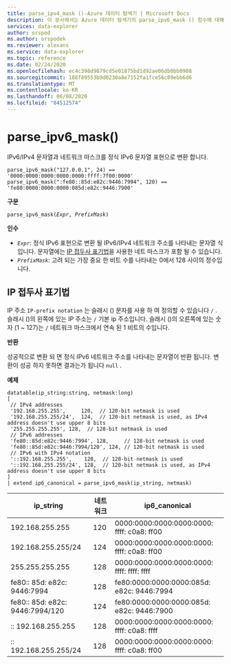 ```yaml
---
title: parse_ipv4_mask ()-Azure 데이터 탐색기 | Microsoft Docs
description: 이 문서에서는 Azure 데이터 탐색기의 parse_ipv6_mask () 함수에 대해 설명 합니다.
services: data-explorer
author: orspod
ms.author: orspodek
ms.reviewer: alexans
ms.service: data-explorer
ms.topic: reference
ms.date: 02/24/2020
ms.openlocfilehash: ec4c398d9079cd5e01875bd1d92ae06db0bb0908
ms.sourcegitcommit: 188f89553b9d0230a8e7152fa1fce56c09ebb6d6
ms.translationtype: MT
ms.contentlocale: ko-KR
ms.lasthandoff: 06/08/2020
ms.locfileid: "84512574"
---
```

# <a name="parse_ipv6_mask"></a>parse_ipv6_mask()
 
IPv6/IPv4 문자열과 네트워크 마스크를 정식 IPv6 문자열 표현으로 변환 합니다.

```kusto
parse_ipv6_mask("127.0.0.1", 24) == '0000:0000:0000:0000:0000:ffff:7f00:0000'
parse_ipv6_mask(":fe80::85d:e82c:9446:7994", 120) == 'fe80:0000:0000:0000:085d:e82c:9446:7900'
```

**구문**

`parse_ipv6_mask(`*`Expr`*`, `*`PrefixMask`*`)`

**인수**

* *`Expr`*: 정식 IPv6 표현으로 변환 될 IPv6/IPv4 네트워크 주소를 나타내는 문자열 식입니다. 문자열에는 [IP 접두사 표기법](#ip-prefix-notation)을 사용한 네트 마스크가 포함 될 수 있습니다.
* *`PrefixMask`*: 고려 되는 가장 중요 한 비트 수를 나타내는 0에서 128 사이의 정수입니다.

## <a name="ip-prefix-notation"></a>IP 접두사 표기법

IP 주소 `IP-prefix notation` 는 슬래시 () 문자를 사용 하 여 정의할 수 있습니다 `/` .
슬래시 ()의 왼쪽에 있는 IP 주소는 `/` 기본 ip 주소입니다. 슬래시 ()의 오른쪽에 있는 숫자 (1 ~ 127)는 `/` 네트워크 마스크에서 연속 된 1 비트의 수입니다.

**반환**

성공적으로 변환 되 면 정식 IPv6 네트워크 주소를 나타내는 문자열이 반환 됩니다.
변환이 성공 하지 못하면 결과는가 됩니다 `null` .

**예제**

<!-- csl: https://help.kusto.windows.net/Samples -->
```kusto
datatable(ip_string:string, netmask:long)
[
 // IPv4 addresses
 '192.168.255.255',     120,  // 120-bit netmask is used
 '192.168.255.255/24',  124,  // 120-bit netmask is used, as IPv4 address doesn't use upper 8 bits
 '255.255.255.255', 128,  // 128-bit netmask is used
 // IPv6 addresses
 'fe80::85d:e82c:9446:7994', 128,     // 128-bit netmask is used
 'fe80::85d:e82c:9446:7994/120', 124, // 120-bit netmask is used
 // IPv6 with IPv4 notation
 '::192.168.255.255',    128,  // 128-bit netmask is used
 '::192.168.255.255/24', 128,  // 120-bit netmask is used, as IPv4 address doesn't use upper 8 bits
]
| extend ip6_canonical = parse_ipv6_mask(ip_string, netmask)
```

|ip_string|네트워크|ip6_canonical|
|---|---|---|
|192.168.255.255|120|0000:0000:0000:0000:0000: ffff: c0a8: ff00|
|192.168.255.255/24|124|0000:0000:0000:0000:0000: ffff: c0a8: ff00|
|255.255.255.255|128|0000:0000:0000:0000:0000: ffff: ffff: ffff|
|fe80:: 85d: e82c: 9446:7994|128|fe80:0000:0000:0000:085d: e82c: 9446:7994|
|fe80:: 85d: e82c: 9446:7994/120|124|fe80:0000:0000:0000:085d: e82c: 9446:7900|
|:: 192.168.255.255|128|0000:0000:0000:0000:0000: ffff: c0a8: ffff|
|:: 192.168.255.255/24|128|0000:0000:0000:0000:0000: ffff: c0a8: ff00|

